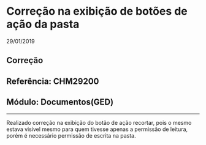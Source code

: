 # Correção na exibição de botões de ação da pasta
29/01/2019
## Correção
## Referência: CHM29200
## Módulo: Documentos(GED)
***

Realizado correção na exibição do botão de ação recortar, pois o mesmo estava visivel mesmo para quem tivesse apenas a permissão de leitura, porém é necessário permissão de escrita na pasta.
